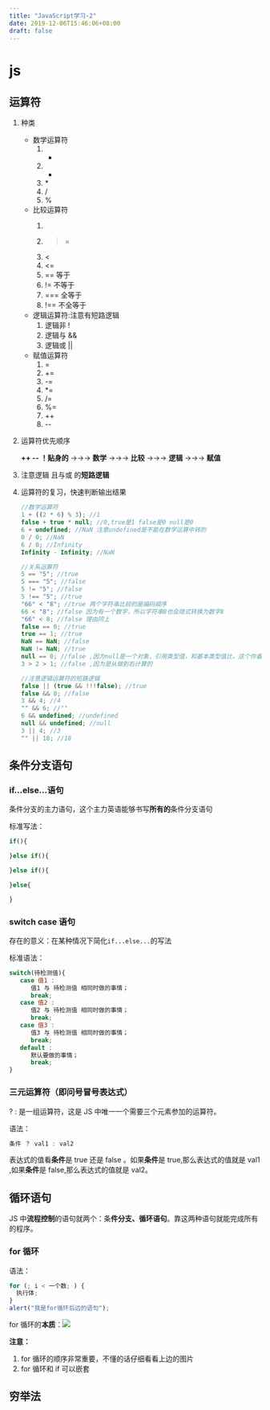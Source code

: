 ```yaml
---
title: "JavaScript学习-2"
date: 2019-12-06T15:46:06+08:00
draft: false
---
```


# js

## 运算符

1. 种类

   - 数学运算符
     1. +
     2. -
     3. \*
     4. /
     5. %
   - 比较运算符
     1. >
     2. > =
     3. <
     4. <=
     5. == 等于
     6. != 不等于
     7. === 全等于
     8. !== 不全等于
   - 逻辑运算符:注意有短路逻辑
     1. 逻辑非 !
     2. 逻辑与 &&
     3. 逻辑或 ||
   - 赋值运算符
     1. =
     2. +=
     3. -=
     4. \*=
     5. /=
     6. %=
     7. ++
     8. --

2. 运算符优先顺序

   **++ -\- ！贴身的** →→→ **数学** →→→ **比较** →→→ **逻辑** →→→ **赋值**

3. 注意逻辑 且与或 的**短路逻辑**

4. 运算符的复习，快速判断输出结果
   ```javascript
   //数学运算符
   1 + ((2 * 6) % 3); //1
   false + true * null; //0,true是1 false是0 null是0
   6 + undefined; //NaN 注意undefined是不能在数学运算中转的
   0 / 0; //NaN
   6 / 0; //Infinity
   Infinity - Infinity; //NaN
   ```
   ```javascript
   //关系运算符
   5 == "5"; //true
   5 === "5"; //false
   5 != "5"; //false
   5 !== "5"; //true
   "66" < "8"; //true 两个字符串比较的是编码顺序
   66 < "8"; //false 因为有一个数字，所以字符串8也会隐式转换为数字8
   "66" < 8; //false 理由同上
   false == 0; //true
   true == 1; //true
   NaN == NaN; //false
   NaN != NaN; //true
   null == 0; //false ,因为null是一个对象，引用类型值，和基本类型值比，这个你着重记忆一下。
   3 > 2 > 1; //false ,因为是从做到右计算的
   ```
   ```javascript
   //注意逻辑运算符的短路逻辑
   false || (true && !!!false); //true
   false && 8; //false
   3 && 4; //4
   "" && 6; //""
   6 && undefined; //undefined
   null && undefined; //null
   3 || 4; //3
   "" || 18; //18
   ```

## 条件分支语句

### if...else...语句

条件分支的主力语句，这个主力英语能够书写**所有的**条件分支语句

标准写法：

```javascript
if(){

}else if(){

}else if(){

}else{

}
```

### switch case 语句

存在的意义：在某种情况下简化`if...else...`的写法

标准语法：

```javascript
switch(待检测值){
   case 值1 :
      值1 与 待检测值 相同时做的事情；
      break;
   case 值2 :
      值2 与 待检测值 相同时做的事情；
      break;
   case 值3 :
      值3 与 待检测值 相同时做的事情；
      break;
   default :
      默认要做的事情；
      break;
}
```

### 三元运算符（即问号冒号表达式）

? : 是一组运算符，这是 JS 中唯一一个需要三个元素参加的运算符。

语法：

```javascript
条件 ？ val1 : val2
```

表达式的值看**条件**是 true 还是 false 。如果**条件**是 true,那么表达式的值就是 val1 ,如果**条件**是 false,那么表达式的值就是 val2。

## 循环语句

JS 中**流程控制**的语句就两个：条**件分支、循环语句**。靠这两种语句就能完成所有的程序。

### for 循环

语法：

```javascript
for (; i < 一个数; ) {
  执行体;
}
alert("我是for循环后边的语句");
```

for 循环的**本质**：![](/images/for.png)

**注意：**

1. for 循环的顺序非常重要，不懂的话仔细看看上边的图片
2. for 循环和 if 可以嵌套

## 穷举法
